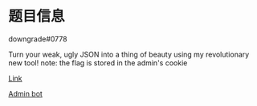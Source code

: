 # 题目信息

downgrade#0778

Turn your weak, ugly JSON into a thing of beauty using my revolutionary new tool! note: the flag is stored in the admin's cookie

[Link](http://json-beautifier.chal.idek.team:1337/)

[Admin bot](https://admin-bot.idek.team/jsonbeautifier)